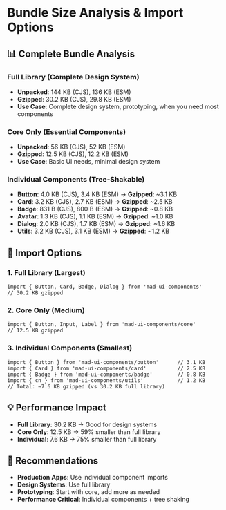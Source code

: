 # Bundle Size Analysis & Import Options

## 📊 Complete Bundle Analysis

### **Full Library** (Complete Design System)
- **Unpacked**: 144 KB (CJS), 136 KB (ESM)
- **Gzipped**: 30.2 KB (CJS), 29.8 KB (ESM)
- **Use Case**: Complete design system, prototyping, when you need most components

### **Core Only** (Essential Components)
- **Unpacked**: 56 KB (CJS), 52 KB (ESM)  
- **Gzipped**: 12.5 KB (CJS), 12.2 KB (ESM)
- **Use Case**: Basic UI needs, minimal design system

### **Individual Components** (Tree-Shakable)
- **Button**: 4.0 KB (CJS), 3.4 KB (ESM) → **Gzipped**: ~3.1 KB
- **Card**: 3.2 KB (CJS), 2.7 KB (ESM) → **Gzipped**: ~2.5 KB
- **Badge**: 831 B (CJS), 800 B (ESM) → **Gzipped**: ~0.8 KB
- **Avatar**: 1.3 KB (CJS), 1.1 KB (ESM) → **Gzipped**: ~1.0 KB
- **Dialog**: 2.0 KB (CJS), 1.7 KB (ESM) → **Gzipped**: ~1.6 KB
- **Utils**: 3.2 KB (CJS), 3.1 KB (ESM) → **Gzipped**: ~1.2 KB

## 🚀 Import Options

### 1. **Full Library** (Largest)
```tsx
import { Button, Card, Badge, Dialog } from 'mad-ui-components'
// 30.2 KB gzipped
```

### 2. **Core Only** (Medium)
```tsx
import { Button, Input, Label } from 'mad-ui-components/core'
// 12.5 KB gzipped
```

### 3. **Individual Components** (Smallest)
```tsx
import { Button } from 'mad-ui-components/button'      // 3.1 KB
import { Card } from 'mad-ui-components/card'          // 2.5 KB
import { Badge } from 'mad-ui-components/badge'        // 0.8 KB
import { cn } from 'mad-ui-components/utils'           // 1.2 KB
// Total: ~7.6 KB gzipped (vs 30.2 KB full library)
```

## 💡 Performance Impact

- **Full Library**: 30.2 KB → Good for design systems
- **Core Only**: 12.5 KB → 59% smaller than full library
- **Individual**: 7.6 KB → 75% smaller than full library

## 🎯 Recommendations

- **Production Apps**: Use individual component imports
- **Design Systems**: Use full library
- **Prototyping**: Start with core, add more as needed
- **Performance Critical**: Individual components + tree shaking
